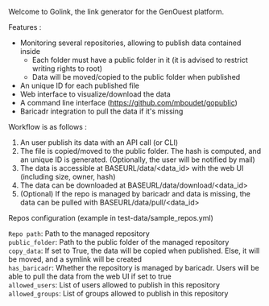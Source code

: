 Welcome to Golink, the link generator for the GenOuest platform.

Features :

* Monitoring several repositories, allowing to publish data contained inside
  * Each folder must have a public folder in it (it is advised to restrict writing rights to root)
  * Data will be moved/copied to the public folder when published
* An unique ID for each published file
* Web interface to visualize/download the data
* A command line interface (https://github.com/mboudet/gopublic)
* Baricadr integration to pull the data if it's missing

Workflow is as follows :

1. An user publish its data with an API call (or CLI)
2. The file is copied/moved to the public folder. The hash is computed, and an unique ID is generated. (Optionally, the user will be notified by mail)
3. The data is accessible at BASEURL/data/<data_id> with the web UI (including size, owner, hash)
4. The data can be downloaded at BASEURL/data/download/<data_id>
5. (Optional) If the repo is managed by baricadr and data is missing, the data can be pulled with BASEURL/data/pull/<data_id>

Repos configuration (example in test-data/sample_repos.yml)

`Repo path`: Path to the managed repository  
`public_folder`: Path to the public folder of the managed repository  
`copy_data`: If set to True, the data will be copied when published. Else, it will be moved, and a symlink will be created  
`has_baricadr`: Whether the repository is managed by baricadr. Users will be able to pull the data from the web UI if set to true  
`allowed_users`: List of users allowed to publish in this repository
`allowed_groups`: List of groups allowed to publish in this repository
